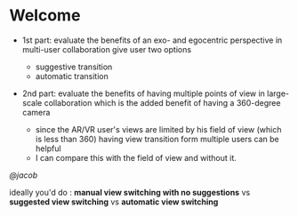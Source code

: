 # Welcome

- 1st part: evaluate the benefits of an exo- and egocentric perspective in multi-user collaboration
give user two options 
    - suggestive transition  
    - automatic transition

- 2nd part: evaluate the benefits of having multiple points of view in large-scale collaboration
which is the added benefit of having a 360-degree camera
    - since the AR/VR user's views are limited by his field of view (which is less than 360) having view transition form multiple users can be helpful
    - I can compare this with the field of view and without it.
    
*@jacob*

ideally you'd do :
**manual view switching with no suggestions** vs **suggested view switching** vs **automatic view switching**
